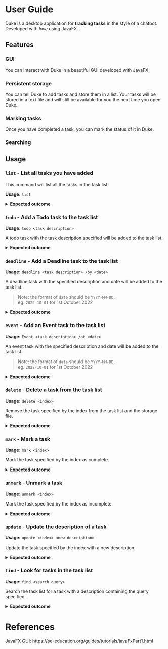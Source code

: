# User Guide

Duke is a desktop application for **tracking tasks** in the style of a chatbot. Developed with _love_ using JavaFX.

## Features

### GUI

You can interact with Duke in a beautiful GUI developed with JavaFX.

### Persistent storage

You can tell Duke to add tasks and store them in a list. Your tasks will be stored in a text file and will still be available for you the next time you open Duke.

### Marking tasks

Once you have completed a task, you can mark the status of it in Duke.

### Searching

###

## Usage

### `list` - List all tasks you have added

This command will list all the tasks in the task list.

**Usage:** `list`

<details>
<summary><b>Expected outcome</b></summary>

```
expected output
```

</details>

### `todo` - Add a Todo task to the task list

**Usage:** `todo <task description>`

A todo task with the task description specified will be added to the task list.

<details>
<summary><b>Expected outcome</b></summary>

```
expected output
```

</details>

### `deadline` - Add a Deadline task to the task list

**Usage:** `deadline <task description> /by <date>`

A deadline task with the specified description and date will be added to the task list.

> Note: the format of `date` should be `YYYY-MM-DD`. <br>
> eg. `2022-10-01` for 1st October 2022

<details>
<summary><b>Expected outcome</b></summary>

```
expected output
```

</details>

### `event` - Add an Event task to the task list

**Usage:** `Event <task description> /at <date>`

An event task with the specified description and date will be added to the task list.

> Note: the format of `date` should be `YYYY-MM-DD`. <br>
> eg. `2022-10-01` for 1st October 2022

<details>
<summary><b>Expected outcome</b></summary>

```
expected output
```

</details>

### `delete` - Delete a task from the task list

**Usage:** `delete <index>`

Remove the task specified by the index from the task list and the storage file.

<details>
<summary><b>Expected outcome</b></summary>

```
expected output
```

</details>

### `mark` - Mark a task

**Usage:** `mark <index>`

Mark the task specified by the index as complete.

<details>
<summary><b>Expected outcome</b></summary>

```
expected output
```

</details>

### `unmark` - Unmark a task

**Usage:** `unmark <index>`

Mark the task specified by the index as incomplete.

<details>
<summary><b>Expected outcome</b></summary>

```
expected output
```

</details>

### `update` - Update the description of a task

**Usage:** `update <index> <new description>`

Update the task specified by the index with a new description.

<details>
<summary><b>Expected outcome</b></summary>

```
expected output
```

</details>

### `find` - Look for tasks in the task list

**Usage:** `find <search query>`

Search the task list for a task with a description containing the query specified.

<details>
<summary><b>Expected outcome</b></summary>

```
expected output
```

</details>

# References

JavaFX GUI: https://se-education.org/guides/tutorials/javaFxPart1.html
